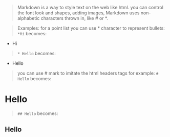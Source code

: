 >Markdown is a way to style text on the web like html. you can control the font look and shapes, adding images,
>Markdown uses non-alphabetic characters thrown in, like # or *.

>Examples:
>for a point list you can use * character to represent bullets:\
>`*Hi` becomes:
 * Hi
>`* Hello` becomes:
 * Hello

> you can use # mark to imitate the html headers tags
>for example:
>`# Hello` becomes:
 # Hello
>`## Hello` becomes:
 ## Hello

